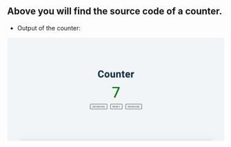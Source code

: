 ## Above you will find the source code of a counter.

- Output of the counter:

![counter](./output.png)
